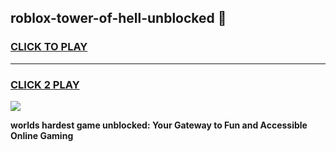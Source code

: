 
## roblox-tower-of-hell-unblocked 👋
<h3>
<a href="https://premium.freeplayer.one?title=roblox-tower-of-hell-unblocked&ref=14F">CLICK TO PLAY</a></h3>
<hr>

<h3>
<a href="https://premium.freeplayer.one?title=roblox-tower-of-hell-unblocked&ref=14F">CLICK 2 PLAY</a>
  
</h3>

<a href="https://premium.freeplayer.one?title=roblox-tower-of-hell-unblocked&ref=12F/"><img src="https://clearcache.store/games.png"></a>


**worlds hardest game unblocked: Your Gateway to Fun and Accessible Online Gaming**
